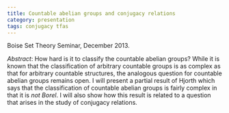 ```yaml
---
title: Countable abelian groups and conjugacy relations
category: presentation
tags: conjugacy tfas
---
```


Boise Set Theory Seminar, December 2013.<!--more-->

*Abstract*: How hard is it to classify the countable abelian groups? While it is known that the classification of arbitrary countable groups is as complex as that for arbitrary countable structures, the analogous question for countable abelian groups remains open. I will present a partial result of Hjorth which says that the classification of countable abelian groups is fairly complex in that it is *not Borel*. I will also show how this result is related to a question that arises in the study of conjugacy relations.
